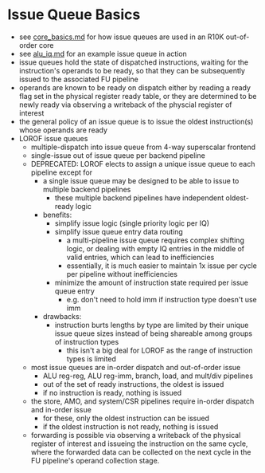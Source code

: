 # Issue Queue Basics
- see [core_basics.md](core_basics.md) for how issue queues are used in an R10K out-of-order core
- see [alu_iq.md](../alu_iq/alu_iq.md) for an example issue queue in action
- issue queues hold the state of dispatched instructions, waiting for the instruction's operands to be ready, so that they can be subsequently issued to the associated FU pipeline
- operands are known to be ready on dispatch either by reading a ready flag set in the physical register ready table, or they are determined to be newly ready via observing a writeback of the physcial register of interest
- the general policy of an issue queue is to issue the oldest instruction(s) whose operands are ready
- LOROF issue queues
    - multiple-dispatch into issue queue from 4-way superscalar frontend
    - single-issue out of issue queue per backend pipeline
    - DEPRECATED: LOROF elects to assign a unique issue queue to each pipeline except for
        - a single issue queue may be designed to be able to issue to multiple backend pipelines
            - these multiple backend pipelines have independent oldest-ready logic
        - benefits:
            - simplify issue logic (single priority logic per IQ) 
            - simplify issue queue entry data routing
                - a multi-pipeline issue queue requires complex shifting logic, or dealing with empty IQ entries in the middle of valid entries, which can lead to inefficiencies
                - essentially, it is much easier to maintain 1x issue per cycle per pipeline without inefficiencies
            - minimize the amount of instruction state required per issue queue entry
                - e.g. don't need to hold imm if instruction type doesn't use imm
        - drawbacks:
            - instruction burts lengths by type are limited by their unique issue queue sizes instead of being shareable among groups of instruction types
                - this isn't a big deal for LOROF as the range of instruction types is limited
    - most issue queues are in-order dispatch and out-of-order issue
        - ALU reg-reg, ALU reg-imm, branch, load, and mult/div pipelines
        - out of the set of ready instructions, the oldest is issued
        - if no instruction is ready, nothing is issued
    - the store, AMO, and system/CSR pipelines require in-order dispatch and in-order issue
        - for these, only the oldest instruction can be issued
        - if the oldest instruction is not ready, nothing is issued
    - forwarding is possible via observing a writeback of the physical register of interest and issueing the instruction on the same cycle, where the forwarded data can be collected on the next cycle in the FU pipeline's operand collection stage.